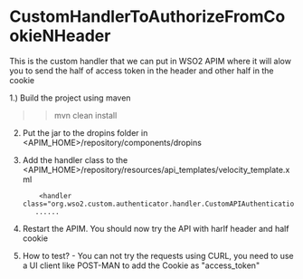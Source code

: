 # CustomHandlerToAuthorizeFromCookieNHeader
This is the custom handler that we can put in WSO2 APIM where it will alow you to send the half of access token in the header and other half in the cookie

1.) Build the project using maven

>> mvn clean install


2) Put the jar to the dropins folder in <APIM_HOME>/repository/components/dropins

3) Add the handler class to the <APIM_HOME>/repository/resources/api_templates/velocity_template.xml

      
      
     
     
           <handler class="org.wso2.custom.authenticator.handler.CustomAPIAuthenticationHandler"/>
          ......

4) Restart the APIM. You should now try the API with harlf header and half cookie

5) How to test? - You can not try the requests using CURL, you need to use a UI client like POST-MAN to add the Cookie as "access_token"
